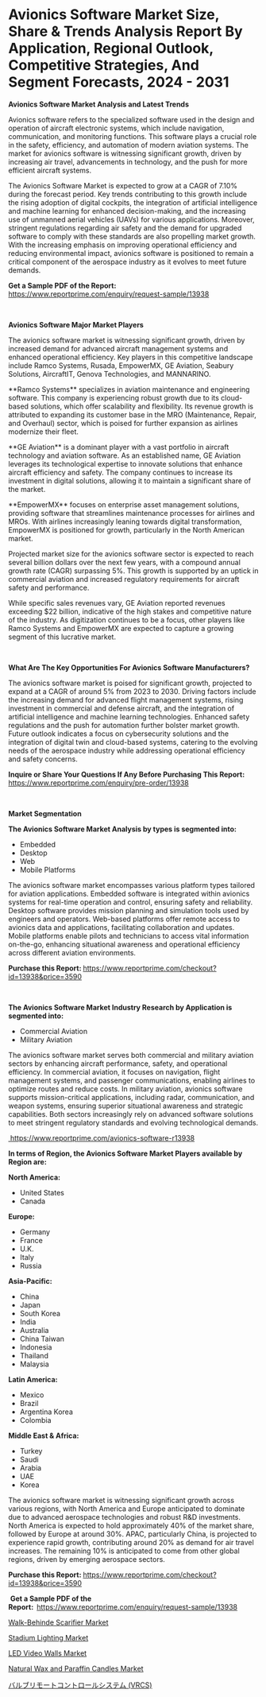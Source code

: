 <p><h1>Avionics Software Market Size, Share & Trends Analysis Report By Application, Regional Outlook, Competitive Strategies, And Segment Forecasts, 2024 - 2031</h1></p><p><strong>Avionics Software Market Analysis and Latest Trends</strong></p>
<p><p>Avionics software refers to the specialized software used in the design and operation of aircraft electronic systems, which include navigation, communication, and monitoring functions. This software plays a crucial role in the safety, efficiency, and automation of modern aviation systems. The market for avionics software is witnessing significant growth, driven by increasing air travel, advancements in technology, and the push for more efficient aircraft systems.</p><p>The Avionics Software Market is expected to grow at a CAGR of 7.10% during the forecast period. Key trends contributing to this growth include the rising adoption of digital cockpits, the integration of artificial intelligence and machine learning for enhanced decision-making, and the increasing use of unmanned aerial vehicles (UAVs) for various applications. Moreover, stringent regulations regarding air safety and the demand for upgraded software to comply with these standards are also propelling market growth. With the increasing emphasis on improving operational efficiency and reducing environmental impact, avionics software is positioned to remain a critical component of the aerospace industry as it evolves to meet future demands.</p></p>
<p><strong>Get a Sample PDF of the Report:&nbsp;</strong> <a href="https://www.reportprime.com/enquiry/request-sample/13938">https://www.reportprime.com/enquiry/request-sample/13938</a></p>
<p>&nbsp;</p>
<p><strong>Avionics Software Major Market Players</strong></p>
<p><p>The avionics software market is witnessing significant growth, driven by increased demand for advanced aircraft management systems and enhanced operational efficiency. Key players in this competitive landscape include Ramco Systems, Rusada, EmpowerMX, GE Aviation, Seabury Solutions, AircraftIT, Genova Technologies, and MANNARINO.</p><p>**Ramco Systems** specializes in aviation maintenance and engineering software. This company is experiencing robust growth due to its cloud-based solutions, which offer scalability and flexibility. Its revenue growth is attributed to expanding its customer base in the MRO (Maintenance, Repair, and Overhaul) sector, which is poised for further expansion as airlines modernize their fleet.</p><p>**GE Aviation** is a dominant player with a vast portfolio in aircraft technology and aviation software. As an established name, GE Aviation leverages its technological expertise to innovate solutions that enhance aircraft efficiency and safety. The company continues to increase its investment in digital solutions, allowing it to maintain a significant share of the market.</p><p>**EmpowerMX** focuses on enterprise asset management solutions, providing software that streamlines maintenance processes for airlines and MROs. With airlines increasingly leaning towards digital transformation, EmpowerMX is positioned for growth, particularly in the North American market.</p><p>Projected market size for the avionics software sector is expected to reach several billion dollars over the next few years, with a compound annual growth rate (CAGR) surpassing 5%. This growth is supported by an uptick in commercial aviation and increased regulatory requirements for aircraft safety and performance. </p><p>While specific sales revenues vary, GE Aviation reported revenues exceeding $22 billion, indicative of the high stakes and competitive nature of the industry. As digitization continues to be a focus, other players like Ramco Systems and EmpowerMX are expected to capture a growing segment of this lucrative market.</p></p>
<p>&nbsp;</p>
<p><strong>What Are The Key Opportunities For Avionics Software Manufacturers?</strong></p>
<p><p>The avionics software market is poised for significant growth, projected to expand at a CAGR of around 5% from 2023 to 2030. Driving factors include the increasing demand for advanced flight management systems, rising investment in commercial and defense aircraft, and the integration of artificial intelligence and machine learning technologies. Enhanced safety regulations and the push for automation further bolster market growth. Future outlook indicates a focus on cybersecurity solutions and the integration of digital twin and cloud-based systems, catering to the evolving needs of the aerospace industry while addressing operational efficiency and safety concerns.</p></p>
<p><strong>Inquire or Share Your Questions If Any Before Purchasing This Report:</strong> <a href="https://www.reportprime.com/enquiry/pre-order/13938">https://www.reportprime.com/enquiry/pre-order/13938</a></p>
<p>&nbsp;</p>
<p><strong>Market Segmentation</strong></p>
<p><strong>The Avionics Software Market Analysis by types is segmented into:</strong></p>
<p><ul><li>Embedded</li><li>Desktop</li><li>Web</li><li>Mobile Platforms</li></ul></p>
<p><p>The avionics software market encompasses various platform types tailored for aviation applications. Embedded software is integrated within avionics systems for real-time operation and control, ensuring safety and reliability. Desktop software provides mission planning and simulation tools used by engineers and operators. Web-based platforms offer remote access to avionics data and applications, facilitating collaboration and updates. Mobile platforms enable pilots and technicians to access vital information on-the-go, enhancing situational awareness and operational efficiency across different aviation environments.</p></p>
<p><strong>Purchase this Report:&nbsp;</strong><a href="https://www.reportprime.com/checkout?id=13938&price=3590">https://www.reportprime.com/checkout?id=13938&price=3590</a></p>
<p>&nbsp;</p>
<p><strong>The Avionics Software Market Industry Research by Application is segmented into:</strong></p>
<p><ul><li>Commercial Aviation</li><li>Military Aviation</li></ul></p>
<p><p>The avionics software market serves both commercial and military aviation sectors by enhancing aircraft performance, safety, and operational efficiency. In commercial aviation, it focuses on navigation, flight management systems, and passenger communications, enabling airlines to optimize routes and reduce costs. In military aviation, avionics software supports mission-critical applications, including radar, communication, and weapon systems, ensuring superior situational awareness and strategic capabilities. Both sectors increasingly rely on advanced software solutions to meet stringent regulatory standards and evolving technological demands.</p></p>
<p><a href="https://www.reportprime.com/avionics-software-r13938">&nbsp;https://www.reportprime.com/avionics-software-r13938</a></p>
<p><strong>In terms of Region, the Avionics Software Market Players available by Region are:</strong></p>
<p>
    <p> <strong> North America: </strong>
        <ul>
            <li>United States</li>
            <li>Canada</li>
        </ul>
        </p> 
    <p> <strong> Europe: </strong>
        <ul>
            <li>Germany</li>
            <li>France</li>
            <li>U.K.</li>
            <li>Italy</li>
            <li>Russia</li>
        </ul>
        </p> 
    <p> <strong> Asia-Pacific: </strong>
        <ul>
            <li>China</li>
            <li>Japan</li>
            <li>South Korea</li>
            <li>India</li>
            <li>Australia</li>
            <li>China Taiwan</li>
            <li>Indonesia</li>
            <li>Thailand</li>
            <li>Malaysia</li>
        </ul>
        </p> 
    <p> <strong> Latin America: </strong>
        <ul>
            <li>Mexico</li>
            <li>Brazil</li>
            <li>Argentina Korea</li>
            <li>Colombia</li>
        </ul>
        </p> 
    <p> <strong> Middle East & Africa: </strong>
        <ul>
            <li>Turkey</li>
            <li>Saudi</li>
            <li>Arabia</li>
            <li>UAE</li>
            <li>Korea</li>
        </ul>
    </p>
    </p>
<p><p>The avionics software market is witnessing significant growth across various regions, with North America and Europe anticipated to dominate due to advanced aerospace technologies and robust R&D investments. North America is expected to hold approximately 40% of the market share, followed by Europe at around 30%. APAC, particularly China, is projected to experience rapid growth, contributing around 20% as demand for air travel increases. The remaining 10% is anticipated to come from other global regions, driven by emerging aerospace sectors.</p></p>
<p><strong>Purchase this Report: </strong><a href="https://www.reportprime.com/checkout?id=13938&price=3590">https://www.reportprime.com/checkout?id=13938&price=3590</a></p>
<p>&nbsp;<strong>Get a Sample PDF of the Report:&nbsp;&nbsp;</strong><a href="https://www.reportprime.com/enquiry/request-sample/13938">https://www.reportprime.com/enquiry/request-sample/13938</a></p>
<p><strong></strong></p>
<p><p><a href="https://medium.com/@kylie.mathis078/what-is-walk-behinde-scarifier-market-8044fe90dcc4">Walk-Behinde Scarifier Market</a></p><p><a href="https://www.linkedin.com/pulse/stadium-lighting-industry-insights-report-analyzing-pdfoe?trackingId=UBzSQLWlRNaodgJ2BAqTfA%3D%3D">Stadium Lighting Market</a></p><p><a href="https://www.linkedin.com/pulse/led-video-walls-market-share-new-trends-analysis-its-type-dmqme?trackingId=YG7%2FEZVMQ26JnAAMYU1zgA%3D%3D">LED Video Walls Market</a></p><p><a href="https://issuu.com/reportprime-2/docs/natural-wax-and-paraffin-candles-ma_c70c469a81dc80">Natural Wax and Paraffin Candles Market</a></p><p><a href="https://medium.com/@reyeshowell655/valve-remote-control-system-vrcs-a3e163b4285e">バルブリモートコントロールシステム (VRCS)</a></p></p>